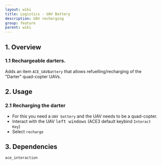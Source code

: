 ```yaml
---
layout: wiki
title: Logistics - UAV Battery
description: UAV recharging
group: feature
parent: wiki
---
```


## 1. Overview

### 1.1 Rechargeable darters.
Adds an item `ACE_UAVBattery` that allows refuelling/recharging of the "Darter" quad-copter UAVs.

## 2. Usage

### 2.1 Recharging the darter
- For this you need a `UAV battery` and the UAV needs to be a quad-copter.
- Interact with the UAV <kbd>left windows</kbd> (ACE3 default keybind `Interact Key`)
- Select `recharge`

## 3. Dependencies

`ace_interaction`
